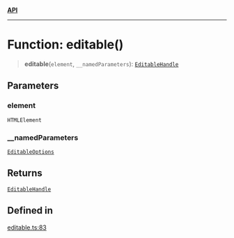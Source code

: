 [**API**](../API.md)

***

# Function: editable()

> **editable**(`element`, `__namedParameters`): [`EditableHandle`](../interfaces/EditableHandle.md)

## Parameters

### element

`HTMLElement`

### \_\_namedParameters

[`EditableOptions`](../interfaces/EditableOptions.md)

## Returns

[`EditableHandle`](../interfaces/EditableHandle.md)

## Defined in

[editable.ts:83](https://github.com/inokawa/edix/blob/2cd4a1c675fecf235ccfd663a55e67ba6e569aa7/src/core/editable.ts#L83)
